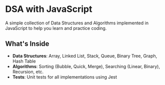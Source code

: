 # DSA with JavaScript

A simple collection of Data Structures and Algorithms implemented in JavaScript to help you learn and practice coding.

## What's Inside

- **Data Structures**: Array, Linked List, Stack, Queue, Binary Tree, Graph, Hash Table
- **Algorithms**: Sorting (Bubble, Quick, Merge), Searching (Linear, Binary), Recursion, etc.
- **Tests**: Unit tests for all implementations using Jest
